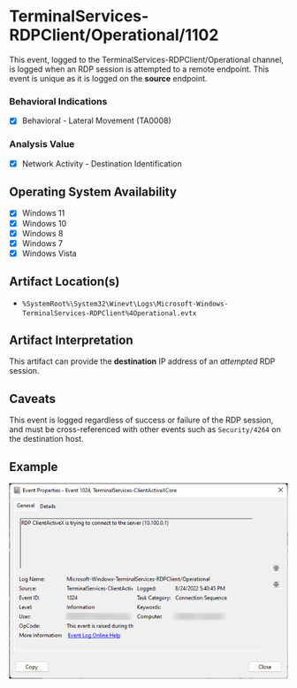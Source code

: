 # TerminalServices-RDPClient/Operational/1102
This event, logged to the TerminalServices-RDPClient/Operational channel, is logged when an RDP session is attempted to a remote endpoint. This event is unique as it is logged on the **source** endpoint. 

### Behavioral Indications
 - [x] Behavioral - Lateral Movement (TA0008)

### Analysis Value
 - [x] Network Activity - Destination Identification

## Operating System Availability
 - [x] Windows 11
 - [x] Windows 10
 - [x] Windows 8
 - [x] Windows 7
 - [x] Windows Vista

## Artifact Location(s)
- `%SystemRoot%\System32\Winevt\Logs\Microsoft-Windows-TerminalServices-RDPClient%4Operational.evtx`

## Artifact Interpretation
This artifact can provide the **destination** IP address of an *attempted* RDP session. 

## Caveats
This event is logged regardless of success or failure of the RDP session, and must be cross-referenced with other events such as `Security/4264` on the destination host. 

## Example
![Example Image](/media/examples/evtx-1102-example.png)